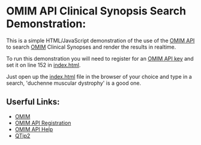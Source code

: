 OMIM API Clinical Synopsis Search Demonstration:
================================================

This is a simple HTML/JavaScript demonstration of the use of the [OMIM API](http://omim.org/help/api) 
to search [OMIM](http://omim.org/) Clinical Synopses and render the results in realtime.

To run this demonstration you will need to register for an [OMIM API key](http://omim.org/api) 
and set it on line 152 in [index.html](./index.html#L152).

Just open up the [index.html](./index.html) file in the browser of your choice
and type in a search, 'duchenne muscular dystrophy' is a good one.



Userful Links:
--------------

- [OMIM](http://omim.org/)
- [OMIM API Registration](http://omim.org/api)
- [OMIM API Help](http://omim.org/help/api)
- [QTip2](http://qtip2.com)






